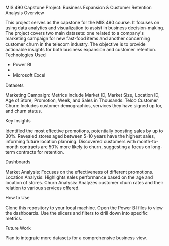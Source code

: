 MIS 490 Capstone Project: Business Expansion & Customer Retention Analysis
Overview

This project serves as the capstone for the MIS 490 course. It focuses on using data analytics and visualization to assist in business decision-making. The project covers two main datasets: one related to a company's marketing campaign for new fast-food items and another concerning customer churn in the telecom industry. The objective is to provide actionable insights for both business expansion and customer retention.
Technologies Used
<ul>
<li>Power BI<li>
<li>Microsoft Excel</li>
</ul>
Datasets

Marketing Campaign: Metrics include Market ID, Market Size, Location ID, Age of Store, Promotion, Week, and Sales in Thousands.
Telco Customer Churn: Includes customer demographics, services they have signed up for, and churn status.

Key Insights

Identified the most effective promotions, potentially boosting sales by up to 30%.
Revealed stores aged between 5-10 years have the highest sales, informing future location planning.
Discovered customers with month-to-month contracts are 50% more likely to churn, suggesting a focus on long-term contracts for retention.

Dashboards

Market Analysis: Focuses on the effectiveness of different promotions.
Location Analysis: Highlights sales performance based on the age and location of stores.
Churn Analysis: Analyzes customer churn rates and their relation to various services offered.

How to Use

Clone this repository to your local machine.
Open the Power BI files to view the dashboards.
Use the slicers and filters to drill down into specific metrics.

Future Work

Plan to integrate more datasets for a comprehensive business view.
